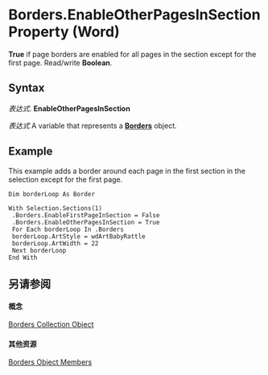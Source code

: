 
# Borders.EnableOtherPagesInSection Property (Word)

 **True** if page borders are enabled for all pages in the section except for the first page. Read/write **Boolean**.


## Syntax

 _表达式_. **EnableOtherPagesInSection**

 _表达式_ A variable that represents a **[Borders](6dd1d4cc-2dcf-22c7-a299-4721a5543ba3.md)** object.


## Example

This example adds a border around each page in the first section in the selection except for the first page.


```
Dim borderLoop As Border 
 
With Selection.Sections(1) 
 .Borders.EnableFirstPageInSection = False 
 .Borders.EnableOtherPagesInSection = True 
 For Each borderLoop In .Borders 
 borderLoop.ArtStyle = wdArtBabyRattle 
 borderLoop.ArtWidth = 22 
 Next borderLoop 
End With
```


## 另请参阅


#### 概念


[Borders Collection Object](6dd1d4cc-2dcf-22c7-a299-4721a5543ba3.md)
#### 其他资源


[Borders Object Members](http://msdn.microsoft.com/library/7c391c32-ebf4-9ca7-a740-0205852f1bab%28Office.15%29.aspx)